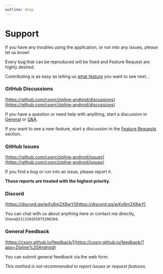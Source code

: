 ```yaml
---
outline: deep
---
```


# Support

If you have any troubles using the application, or run into any issues, please let us know!

Every bug that can be reproduced will be fixed and Feature Request are highly desired.

Contributing is as easy as telling us [what feature](https://github.com/cssnr/zipline-android/discussions/categories/feature-requests) you want to see next...

### GitHub Discussions

[https://github.com/cssnr/zipline-android/discussions](https://github.com/cssnr/zipline-android/discussions)

If you have a question or need help with anything,
start a discussion in [General](https://github.com/cssnr/zipline-android/discussions/categories/general)
or [Q&A](https://github.com/cssnr/zipline-android/discussions/categories/q-a).

If you want to see a new feature, start a discussion in
the [Feature Requests](https://github.com/cssnr/zipline-android/discussions/categories/feature-requests) section.

### GitHub Issues

[https://github.com/cssnr/zipline-android/issues](https://github.com/cssnr/zipline-android/issues)

If you find a bug or run into an issue, please report it.

**These reports are treated with the highest priority.**

### Discord

[https://discord.gg/wXy6m2X8wY](https://discord.gg/wXy6m2X8wY)

You can chat with us about anything here or contact me directly, `Shane@111150265075298304`.

### General Feedback

[https://cssnr.github.io/feedback/](https://cssnr.github.io/feedback/?app=Zipline%20Android)

You can submit general feedback via the web form.

_This method is not recommended to report issues or request features._
